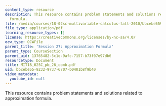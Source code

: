 ```yaml
---
content_type: resource
description: This resource contains problem statements and solutions related to approximation
  formula.
file: /media/courses/18-02sc-multivariable-calculus-fall-2010/bbcebe55923297376707b0401b8f9b40_MIT18_02SC_pb_26_comb.pdf
file_type: application/pdf
learning_resource_types: []
license: https://creativecommons.org/licenses/by-nc-sa/4.0/
ocw_type: OCWFile
parent_title: 'Session 27: Approximation Formula'
parent_type: CourseSection
parent_uid: 13765482-5c1e-9afc-7157-b73f07e97db6
resourcetype: Document
title: MIT18_02SC_pb_26_comb.pdf
uid: bbcebe55-9232-9737-6707-b0401b8f9b40
video_metadata:
  youtube_id: null
---
```

This resource contains problem statements and solutions related to approximation formula.